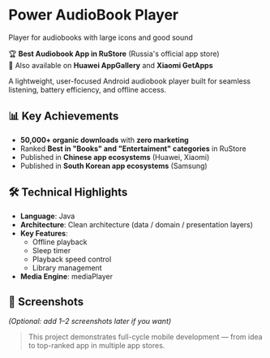 # Power AudioBook Player
Player for audiobooks with large icons and good sound

🏆 **Best Audiobook App in RuStore** (Russia's official app store)  
📱 Also available on **Huawei AppGallery** and **Xiaomi GetApps**

A lightweight, user-focused Android audiobook player built for seamless listening, battery efficiency, and offline access.

## 📊 Key Achievements
- **50,000+ organic downloads** with **zero marketing**
- Ranked **Best in "Books" and "Entertaiment" categories** in RuStore
- Published in **Chinese app ecosystems** (Huawei, Xiaomi)
- Published in **South Korean app ecosystems** (Samsung)

## 🛠️ Technical Highlights
- **Language**: Java  
- **Architecture**: Clean architecture (data / domain / presentation layers)  
- **Key Features**:  
  - Offline playback  
  - Sleep timer  
  - Playback speed control  
  - Library management  
- **Media Engine**: mediaPlayer  

## 📸 Screenshots
*(Optional: add 1–2 screenshots later if you want)*

> This project demonstrates full-cycle mobile development — from idea to top-ranked app in multiple app stores.
